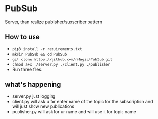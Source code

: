 # PubSub
Server, than realize publisher/subscriber pattern

## How to use
* `pip3 install -r requirements.txt`
* `mkdir PubSub && cd PubSub`
* `git clone https://github.com/nMagic/PubSub.git`
* `chmod a+x ./server.py ./client.py ./publisher`
* Run three files.

## what's happening
* server.py just logging
* client.py will ask u for enter name of the topic for the subscription and will just show new publications
* publisher.py will ask for ur name and will use it for topic name
